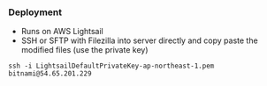 ### Deployment

- Runs on AWS Lightsail
- SSH or SFTP with Filezilla into server directly and copy paste the modified files (use the private key)

`ssh -i LightsailDefaultPrivateKey-ap-northeast-1.pem bitnami@54.65.201.229`
